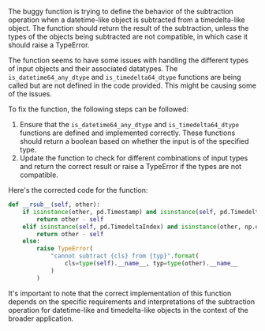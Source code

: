 The buggy function is trying to define the behavior of the subtraction operation when a datetime-like object is subtracted from a timedelta-like object. The function should return the result of the subtraction, unless the types of the objects being subtracted are not compatible, in which case it should raise a TypeError.

The function seems to have some issues with handling the different types of input objects and their associated datatypes. The `is_datetime64_any_dtype` and `is_timedelta64_dtype` functions are being called but are not defined in the code provided. This might be causing some of the issues.

To fix the function, the following steps can be followed:
1. Ensure that the `is_datetime64_any_dtype` and `is_timedelta64_dtype` functions are defined and implemented correctly. These functions should return a boolean based on whether the input is of the specified type.
2. Update the function to check for different combinations of input types and return the correct result or raise a TypeError if the types are not compatible.

Here's the corrected code for the function:

```python
def __rsub__(self, other):
    if isinstance(other, pd.Timestamp) and isinstance(self, pd.TimedeltaIndex):
        return other - self
    elif isinstance(self, pd.TimedeltaIndex) and isinstance(other, np.datetime64):
        return other - self
    else:
        raise TypeError(
            "cannot subtract {cls} from {typ}".format(
                cls=type(self).__name__, typ=type(other).__name__
            )
        )
```

It's important to note that the correct implementation of this function depends on the specific requirements and interpretations of the subtraction operation for datetime-like and timedelta-like objects in the context of the broader application.